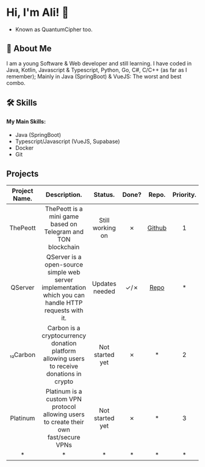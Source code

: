
# Hi, I'm Ali! 👋
- Known as QuantumCipher too.

## 🚀 About Me
I am a young Software & Web developer and still learning. I have coded in Java, Kotlin, Javascript & Typescript, Python, Go, C#, C/C++ (as far as I remember); Mainly in Java (SpringBoot) & VueJS: The worst and best combo.


## 🛠 Skills
#### My Main Skills:
- Java (SpringBoot)
- Typescript/Javascript (VueJS, Supabase)
- Docker
- Git

## Projects
| **Project Name.** 	|                                            **Description.**                                           	|    **Status.**   	| **Done?** 	|                   **Repo.**                   	| **Priority.** 	|
|:-----------------:	|:-----------------------------------------------------------------------------------------------------:	|:----------------:	|:---------:	|:---------------------------------------------:	|:-------------:	|
|      ThePeott     	|                      ThePeott is a mini game based on Telegram and TON blockchain                     	| Still working on 	|     ✗     	| [Github](https://github.com/ThePeott) 	|       1       	|
|      QServer      	| QServer is a open-source simple web server implementation which you can handle HTTP requests with it. 	|  Updates needed  	|    ✓/✗    	|  [Repo](https://github.com/qu-cipher/QServer) 	|       *       	|
|      ₁₂Carbon     	|       Carbon is a cryptocurrency donation platform allowing users to receive donations in crypto      	|  Not started yet 	|     ✗     	|                       *                       	|       2       	|
|     Platinum      	|         Platinum is a custom VPN protocol allowing users to create their own fast/secure VPNs         	|  Not started yet 	|     ✗     	|                       *                       	|       3       	|
|         *         	|                                                   *                                                   	|         *        	|     *     	|                       *                       	|       *       	|
